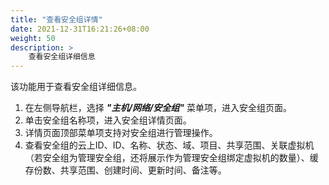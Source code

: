 ```yaml
---
title: "查看安全组详情"
date: 2021-12-31T16:21:26+08:00
weight: 50
description: >
    查看安全组详细信息
---
```


该功能用于查看安全组详细信息。

1. 在左侧导航栏，选择 **_"主机/网络/安全组"_** 菜单项，进入安全组页面。
2. 单击安全组名称项，进入安全组详情页面。
2. 详情页面顶部菜单项支持对安全组进行管理操作。
3. 查看安全组的云上ID、ID、名称、状态、域、项目、共享范围、关联虚拟机（若安全组为管理安全组，还将展示作为管理安全组绑定虚拟机的数量）、缓存份数、共享范围、创建时间、更新时间、备注等。